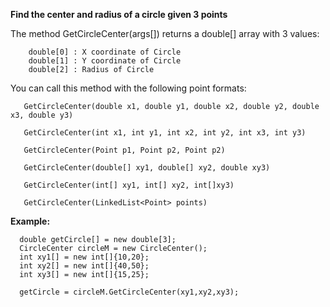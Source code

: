 
<b>Find the center and radius of a circle given 3 points</b>


The method GetCircleCenter(args[]) returns a double[] array with 3 values:

        double[0] : X coordinate of Circle
        double[1] : Y coordinate of Circle
        double[2] : Radius of Circle
        
  
  
  
  
You can call this method with the following point formats:

       GetCircleCenter(double x1, double y1, double x2, double y2, double x3, double y3)
       
       GetCircleCenter(int x1, int y1, int x2, int y2, int x3, int y3)
       
       GetCircleCenter(Point p1, Point p2, Point p2)
       
       GetCircleCenter(double[] xy1, double[] xy2, double xy3)
       
       GetCircleCenter(int[] xy1, int[] xy2, int[]xy3)
       
       GetCircleCenter(LinkedList<Point> points)
       
       
<b> Example: </b>

      double getCircle[] = new double[3];
      CircleCenter circleM = new CircleCenter();
      int xy1[] = new int[]{10,20};
      int xy2[] = new int[]{40,50};
      int xy3[] = new int[]{15,25};
    
      getCircle = circleM.GetCircleCenter(xy1,xy2,xy3);
